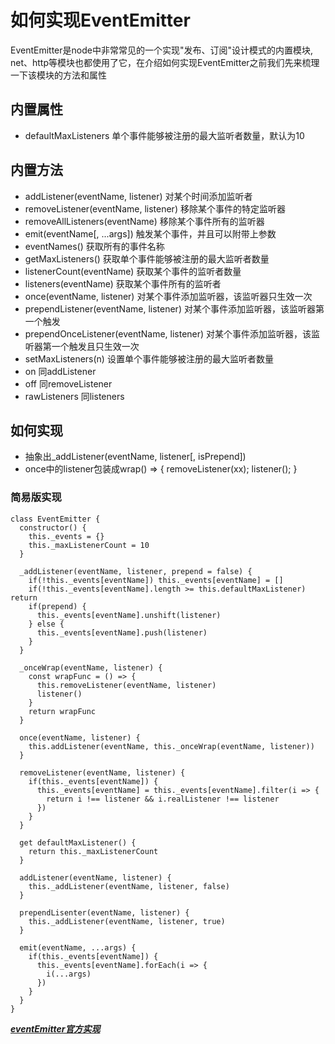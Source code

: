 # 如何实现EventEmitter

EventEmitter是node中非常常见的一个实现"发布、订阅"设计模式的内置模块, net、http等模块也都使用了它，在介绍如何实现EventEmitter之前我们先来梳理一下该模块的方法和属性

## 内置属性

- defaultMaxListeners 单个事件能够被注册的最大监听者数量，默认为10

## 内置方法

- addListener(eventName, listener) 对某个时间添加监听者
- removeListener(eventName, listener) 移除某个事件的特定监听器
- removeAllListeners(eventName) 移除某个事件所有的监听器
- emit(eventName[, ...args]) 触发某个事件，并且可以附带上参数
- eventNames() 获取所有的事件名称
- getMaxListeners() 获取单个事件能够被注册的最大监听者数量
- listenerCount(eventName) 获取某个事件的监听者数量
- listeners(eventName) 获取某个事件所有的监听者
- once(eventName, listener) 对某个事件添加监听器，该监听器只生效一次
- prependListener(eventName, listener) 对某个事件添加监听器，该监听器第一个触发
- prependOnceListener(eventName, listener) 对某个事件添加监听器，该监听器第一个触发且只生效一次
- setMaxListeners(n) 设置单个事件能够被注册的最大监听者数量
- on 同addListener
- off 同removeListener
- rawListeners 同listeners

## 如何实现

- 抽象出_addListener(eventName, listener[, isPrepend])
- once中的listener包装成wrap() => { removeListener(xx); listener(); }

### 简易版实现

```
class EventEmitter {
  constructor() {
    this._events = {}
    this._maxListenerCount = 10
  }

  _addListener(eventName, listener, prepend = false) {
    if(!this._events[eventName]) this._events[eventName] = []
    if(!this._events[eventName].length >= this.defaultMaxListener) return
    if(prepend) {
      this._events[eventName].unshift(listener)
    } else {
      this._events[eventName].push(listener)
    }
  }

  _onceWrap(eventName, listener) {
    const wrapFunc = () => {
      this.removeListener(eventName, listener)
      listener()
    }
    return wrapFunc
  }

  once(eventName, listener) {
    this.addListener(eventName, this._onceWrap(eventName, listener))
  }

  removeListener(eventName, listener) {
    if(this._events[eventName]) {
      this._events[eventName] = this._events[eventName].filter(i => {
        return i !== listener && i.realListener !== listener
      })
    }
  }

  get defaultMaxListener() {
    return this._maxListenerCount
  }

  addListener(eventName, listener) {
    this._addListener(eventName, listener, false)
  }

  prependLisenter(eventName, listener) {
    this._addListener(eventName, listener, true)
  }

  emit(eventName, ...args) {
    if(this._events[eventName]) {
      this._events[eventName].forEach(i => {
        i(...args)
      })
    }
  }
}
```

***[eventEmitter官方实现](https://github.com/nodejs/node/blob/master/lib/events.js)***